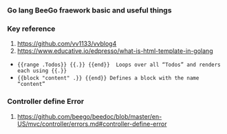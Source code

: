 ### Go lang BeeGo fraework basic and useful things 

### Key reference 
1. https://github.com/vv1133/vvblog4
2. https://www.educative.io/edpresso/what-is-html-template-in-golang

- ``{{range .Todos}} {{.}} {{end}}	Loops over all “Todos” and renders each using {{.}}``
- ``{{block "content" .}} {{end}} Defines a block with the name “content”``


### Controller define Error
1. https://github.com/beego/beedoc/blob/master/en-US/mvc/controller/errors.md#controller-define-error

